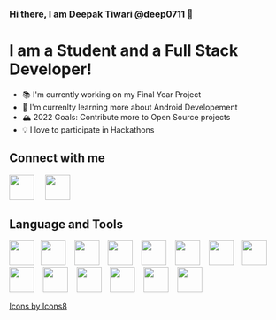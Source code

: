 <h3>Hi there, I am Deepak Tiwari @deep0711 👋</h3>

<h1>I am a Student and a Full Stack Developer!</h1>
<ul>
    <li>📚 I'm currently working on my Final Year Project</li>
    <li>🌱 I'm currenlty learning more about Android Developement</li>
    <li>🏔️ 2022 Goals: Contribute more to Open Source projects</li>
    <li>💡 I love to participate in Hackathons</li>
</ul>

<h2>Connect with me</h2>

[<img src="https://img.icons8.com/external-justicon-lineal-color-justicon/64/000000/external-linkedin-social-media-justicon-lineal-color-justicon.png" height="45px"/>](https://www.linkedin.com/in/deep-tiw/) &nbsp; &nbsp; [<img src="https://img.icons8.com/fluency/48/000000/mail.png" height="45px"/>](mailto:deepakait5090@gmail.com)

<h2>Language and Tools</h2>

<img src="https://img.icons8.com/color/48/000000/c-programming.png" height="45px"/>&nbsp; &nbsp;<img src="https://img.icons8.com/color/48/000000/c-plus-plus-logo.png" height="45px"/>&nbsp; &nbsp;
<img src="https://img.icons8.com/color/48/000000/python--v1.png" height="45px"/>&nbsp; &nbsp;
<img src="https://img.icons8.com/color/48/000000/javascript--v1.png" height="45px"/>&nbsp; &nbsp;
<img src="https://img.icons8.com/color/48/000000/golang.png" height="45px"/>&nbsp; &nbsp;
<img src="https://img.icons8.com/color/48/000000/html-5--v1.png" height="45px"/>&nbsp; &nbsp;
<img src="https://img.icons8.com/color/48/000000/css3.png" height="45px"/>&nbsp; &nbsp;
<img src="https://img.icons8.com/color/48/000000/react-native.png" height="45px"/>&nbsp; &nbsp;
<img src="https://img.icons8.com/color/48/000000/nodejs.png" height="45px"/>&nbsp; &nbsp;
<img src="https://img.icons8.com/color/48/000000/angularjs.png" height="45px"/>&nbsp; &nbsp;
<img src="https://img.icons8.com/color/48/000000/postgreesql.png" height="45px"/>&nbsp; &nbsp;
<img src="https://img.icons8.com/color/48/000000/mysql-logo.png" height="45px"/>&nbsp; &nbsp;
<img src="https://img.icons8.com/fluency/48/000000/github.png" height="45px"/>&nbsp; &nbsp;
<img src="https://img.icons8.com/color/48/000000/linux--v2.png" height="45px"/>

<p><a href="https://icons8.com">Icons by Icons8</a></p>
